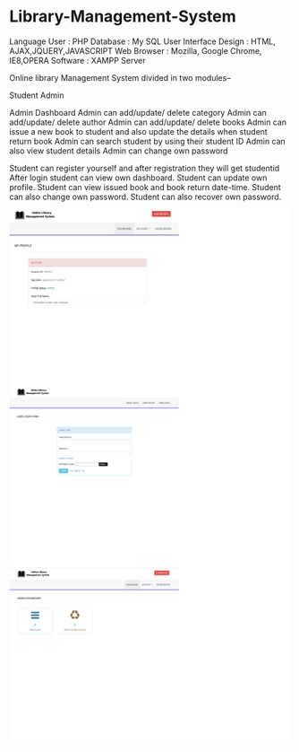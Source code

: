 # Library-Management-System

Language User :  PHP
Database :  My SQL
User Interface Design :  HTML, AJAX,JQUERY,JAVASCRIPT
Web Browser  :  Mozilla, Google Chrome, IE8,OPERA
Software    :    XAMPP Server

Online library Management System divided in two modules–

Student
Admin

Admin Dashboard
Admin can add/update/ delete category
Admin can add/update/ delete author
Admin can add/update/ delete books
Admin can issue a new book to student and also update the details when student return book
Admin can search student by using their student ID
Admin can also view student details
Admin can change own password

Student can register yourself and after registration they will get studentid
After login student can view own dashboard.
 Student can update own profile.
Student can view issued book and book return date-time.
Student can also change own password.
Student can also recover own password.

![](lsm1.png)
![](lsm2.png)
![](lsm3.png)
